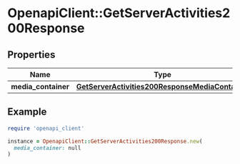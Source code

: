 # OpenapiClient::GetServerActivities200Response

## Properties

| Name | Type | Description | Notes |
| ---- | ---- | ----------- | ----- |
| **media_container** | [**GetServerActivities200ResponseMediaContainer**](GetServerActivities200ResponseMediaContainer.md) |  | [optional] |

## Example

```ruby
require 'openapi_client'

instance = OpenapiClient::GetServerActivities200Response.new(
  media_container: null
)
```

